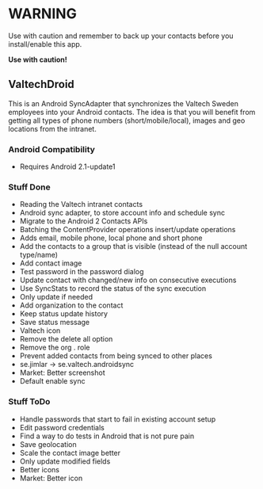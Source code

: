 # WARNING
Use with caution and remember to back up your contacts before you install/enable this app.

**Use with caution!**

## ValtechDroid
This is an Android SyncAdapter that synchronizes the Valtech Sweden employees into your Android contacts.
The idea is that you will benefit from getting all types of phone numbers (short/mobile/local), images and geo locations from the intranet.

### Android Compatibility
* Requires Android 2.1-update1

### Stuff Done
* Reading the Valtech intranet contacts
* Android sync adapter, to store account info and schedule sync
* Migrate to the Android 2 Contacts APIs
* Batching the ContentProvider operations insert/update operations
* Adds email, mobile phone, local phone and short phone
* Add the contacts to a group that is visible (instead of the null account type/name)
* Add contact image
* Test password in the password dialog
* Update contact with changed/new info on consecutive executions
* Use SyncStats to record the status of the sync execution
* Only update if needed
* Add organization to the contact
* Keep status update history
* Save status message
* Valtech icon
* Remove the delete all option
* Remove the org . role
* Prevent added contacts from being synced to other places
* se.jimlar -> se.valtech.androidsync
* Market: Better screenshot
* Default enable sync

 ### Stuff ToDo
* Handle passwords that start to fail in existing account setup
* Edit password credentials
* Find a way to do tests in Android that is not pure pain
* Save geolocation
* Scale the contact image better
* Only update modified fields
* Better icons
* Market: Better icon
